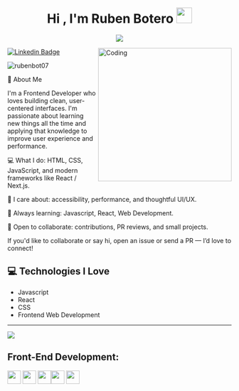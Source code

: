 <h1 align="center"><b>Hi , I'm Ruben Botero </b><img src="https://media.giphy.com/media/hvRJCLFzcasrR4ia7z/giphy.gif" width="35"></h1>
<!--  -->
<p align="center">
  <a href="https://github.com/DenverCoder1/readme-typing-svg"><img src="https://readme-typing-svg.herokuapp.com?font=Time+New+Roman&color=cyan&size=25&center=true&vCenter=true&width=600&height=100&lines=Self-taught+Front-End+Developer,;Platzi+Student;Active+Learner/Researcher,;Love+to+learn+new+stuffs..<3"></a>
</p>

<img align="right" alt="Coding" width="300" src="https://i.pinimg.com/originals/81/17/8b/81178b47a8598f0c81c4799f2cdd4057.gif">

[![Linkedin Badge](https://img.shields.io/badge/-rubenbot07-blue?style=flat-square&logo=Linkedin&logoColor=white&link=https://www.linkedin.com/in/haany-ali)](https://www.linkedin.com/in/ruben-dario-botero-mazo-383573364/) 
<p align="left"> <img src="https://komarev.com/ghpvc/?username=rubenbot07" alt="rubenbot07" /> </p>

👋 About Me

I'm a Frontend Developer who loves building clean, user-centered interfaces. I'm passionate about learning new things all the time and applying that knowledge to improve user experience and performance.

💻 What I do: HTML, CSS, JavaScript, and modern frameworks like React / Next.js.

🚀 I care about: accessibility, performance, and thoughtful UI/UX.

🌱 Always learning: Javascript, React, Web Development.

🤝 Open to collaborate: contributions, PR reviews, and small projects.

If you'd like to collaborate or say hi, open an issue or send a PR — I’d love to connect!


## :computer: Technologies I Love
* Javascript
* React
* CSS
* Frontend Web Development
****
<img src = "https://github-readme-stats.vercel.app/api/top-langs/?username=rubenbot07&layout=compact">

## Front-End Development:
 <img src = 'https://github.com/MarikIshtar007/MarikIshtar007/blob/master/images/css.svg' width='30'/> <img src = 'https://github.com/MarikIshtar007/MarikIshtar007/blob/master/images/js.svg' width='30'/>
 <img src = 'https://github.com/MarikIshtar007/MarikIshtar007/blob/master/images/git.svg' width='30'/><img src = 'https://upload.wikimedia.org/wikipedia/commons/thumb/a/a7/React-icon.svg/512px-React-icon.svg.png?20220125121207' width='30'/> <img src = 'https://encrypted-tbn0.gstatic.com/images?q=tbn:ANd9GcQw0_yhGEmhIF8QjL7poBJqowjSlIw0kKKOJA&s' width='30'/>
<!--
**Rubenbot07/rubenbot07** is a ✨ _special_ ✨ repository because its `README.md` (this file) appears on your GitHub profile.

Here are some ideas to get you started:

- 🔭 I’m currently working on ...
- 🌱 I’m currently learning ...
- 👯 I’m looking to collaborate on ...
- 🤔 I’m looking for help with ...
- 💬 Ask me about ...
- 📫 How to reach me: ...
- 😄 Pronouns: ...
- ⚡ Fun fact: ...
-->
